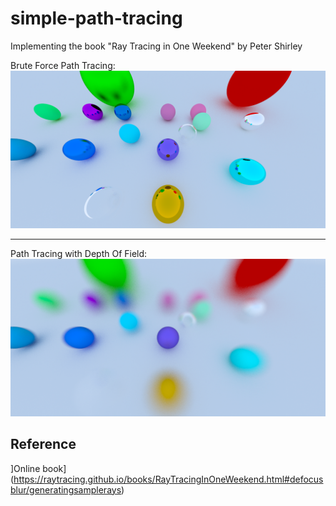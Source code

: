 # simple-path-tracing
 Implementing the book "Ray Tracing in One Weekend" by Peter Shirley
 
 Brute Force Path Tracing:
 ![Path Tracing](image/screen.png)
 
 ---
 
 Path Tracing with Depth Of Field:
 ![Path Tracing](image/blur-screen.png)
 
 ## Reference
 ]Online book](https://raytracing.github.io/books/RayTracingInOneWeekend.html#defocusblur/generatingsamplerays)
 
 
